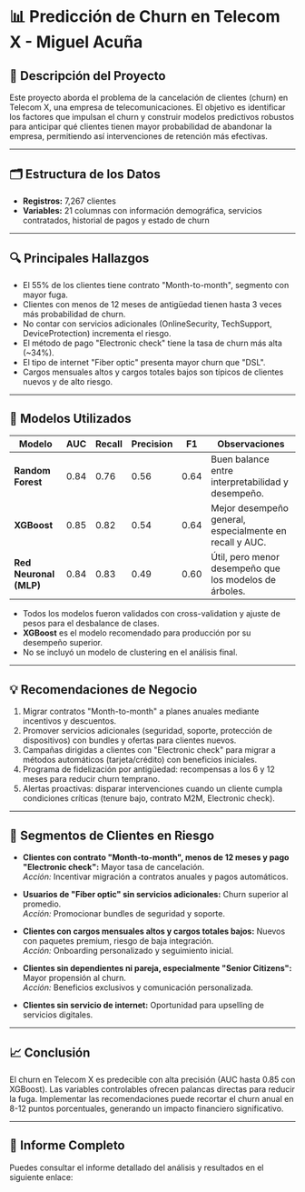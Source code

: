 # 📊 Predicción de Churn en Telecom X - Miguel Acuña

## 📌 Descripción del Proyecto

Este proyecto aborda el problema de la cancelación de clientes (churn) en Telecom X, una empresa de telecomunicaciones. El objetivo es identificar los factores que impulsan el churn y construir modelos predictivos robustos para anticipar qué clientes tienen mayor probabilidad de abandonar la empresa, permitiendo así intervenciones de retención más efectivas.

---

## 🗂️ Estructura de los Datos

- **Registros:** 7,267 clientes
- **Variables:** 21 columnas con información demográfica, servicios contratados, historial de pagos y estado de churn

---

## 🔍 Principales Hallazgos

- El 55% de los clientes tiene contrato "Month-to-month", segmento con mayor fuga.
- Clientes con menos de 12 meses de antigüedad tienen hasta 3 veces más probabilidad de churn.
- No contar con servicios adicionales (OnlineSecurity, TechSupport, DeviceProtection) incrementa el riesgo.
- El método de pago "Electronic check" tiene la tasa de churn más alta (~34%).
- El tipo de internet "Fiber optic" presenta mayor churn que "DSL".
- Cargos mensuales altos y cargos totales bajos son típicos de clientes nuevos y de alto riesgo.

---

## 🤖 Modelos Utilizados

| Modelo                | AUC   | Recall | Precision | F1   | Observaciones |
|-----------------------|-------|--------|-----------|------|--------------|
| **Random Forest**     | 0.84  | 0.76   | 0.56      | 0.64 | Buen balance entre interpretabilidad y desempeño. |
| **XGBoost**           | 0.85  | 0.82   | 0.54      | 0.64 | Mejor desempeño general, especialmente en recall y AUC. |
| **Red Neuronal (MLP)**| 0.84  | 0.83   | 0.49      | 0.60 | Útil, pero menor desempeño que los modelos de árboles. |

- Todos los modelos fueron validados con cross-validation y ajuste de pesos para el desbalance de clases.
- **XGBoost** es el modelo recomendado para producción por su desempeño superior.
- No se incluyó un modelo de clustering en el análisis final.

---

## 💡 Recomendaciones de Negocio

1. Migrar contratos "Month-to-month" a planes anuales mediante incentivos y descuentos.
2. Promover servicios adicionales (seguridad, soporte, protección de dispositivos) con bundles y ofertas para clientes nuevos.
3. Campañas dirigidas a clientes con "Electronic check" para migrar a métodos automáticos (tarjeta/crédito) con beneficios iniciales.
4. Programa de fidelización por antigüedad: recompensas a los 6 y 12 meses para reducir churn temprano.
5. Alertas proactivas: disparar intervenciones cuando un cliente cumpla condiciones críticas (tenure bajo, contrato M2M, Electronic check).

---

## 🧩 Segmentos de Clientes en Riesgo

- **Clientes con contrato "Month-to-month", menos de 12 meses y pago "Electronic check":** Mayor tasa de cancelación.  
  _Acción:_ Incentivar migración a contratos anuales y pagos automáticos.

- **Usuarios de "Fiber optic" sin servicios adicionales:** Churn superior al promedio.  
  _Acción:_ Promocionar bundles de seguridad y soporte.

- **Clientes con cargos mensuales altos y cargos totales bajos:** Nuevos con paquetes premium, riesgo de baja integración.  
  _Acción:_ Onboarding personalizado y seguimiento inicial.

- **Clientes sin dependientes ni pareja, especialmente "Senior Citizens":** Mayor propensión al churn.  
  _Acción:_ Beneficios exclusivos y comunicación personalizada.

- **Clientes sin servicio de internet:** Oportunidad para upselling de servicios digitales.

---

## 📈 Conclusión

El churn en Telecom X es predecible con alta precisión (AUC hasta 0.85 con XGBoost). Las variables controlables ofrecen palancas directas para reducir la fuga. Implementar las recomendaciones puede recortar el churn anual en 8-12 puntos porcentuales, generando un impacto financiero significativo.

---

## 📄 Informe Completo

Puedes consultar el informe detallado del análisis y resultados en el siguiente enlace:
